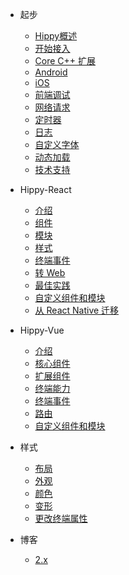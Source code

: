 * 起步
  * [Hippy概述](/README.md)
  * [开始接入](guide/integration.md)
  * [Core C++ 扩展](core/introduction.md)
  * [Android](android/integration.md)
  * [iOS](ios/integration.md)
  * [前端调试](guide/debug.md)
  * [网络请求](guide/network-request.md)
  * [定时器](guide/timer.md)
  * [日志](guide/console.md)
  * [自定义字体](guide/custom-font.md)
  * [动态加载](guide/dynamic-import.md)
  * [技术支持](guide/support.md)

* Hippy-React
  * [介绍](hippy-react/introduction.md)
  * [组件](hippy-react/components.md)
  * [模块](hippy-react/modules.md)
  * [样式](hippy-react/style.md)
  * [终端事件](hippy-react/native-event.md)
  * [转 Web](hippy-react/web.md)
  * [最佳实践](hippy-react/best-practices.md)
  * [自定义组件和模块](hippy-react/customize.md)
  * [从 React Native 迁移](hippy-react/migrate-from-rn.md)

* Hippy-Vue
  * [介绍](hippy-vue/introduction.md)
  * [核心组件](hippy-vue/components.md)
  * [扩展组件](hippy-vue/external-components.md)
  * [终端能力](hippy-vue/vue-native.md)
  * [终端事件](hippy-vue/native-event.md)
  * [路由](hippy-vue/router.md)
  * [自定义组件和模块](hippy-vue/customize.md)

* 样式
  * [布局](style/layout.md)
  * [外观](style/appearance.md)
  * [颜色](style/color.md)
  * [变形](style/transform.md)
  * [更改终端属性](style/setNativeProps.md)
  
* 博客
  * [2.x](https://github.com/Tencent/Hippy/wiki/Hippy-v2.x-ChangeLog)
 
